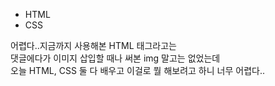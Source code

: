 - HTML
- CSS

어렵다..지금까지 사용해본 HTML 태그라고는 <br>
댓글에다가 이미지 삽입할 때나 써본 img 말고는 없었는데 <br>
오늘 HTML, CSS 둘 다 배우고 이걸로 뭘 해보려고 하니 너무 어렵다..
